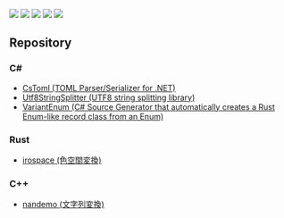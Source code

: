 
![](http://github-profile-summary-cards.vercel.app/api/cards/profile-details?username=prozolic&theme=github_dark)
![](http://github-profile-summary-cards.vercel.app/api/cards/repos-per-language?username=prozolic&theme=github_dark)
![](http://github-profile-summary-cards.vercel.app/api/cards/most-commit-language?username=prozolic&theme=github_dark)
![](http://github-profile-summary-cards.vercel.app/api/cards/stats?username=prozolic&theme=github_dark)
![](https://github-profile-summary-cards.vercel.app/api/cards/productive-time?username=prozolic&theme=github_dark)

## Repository
### C#
* [CsToml (TOML Parser/Serializer for .NET)](https://github.com/prozolic/CsToml)
* [Utf8StringSplitter (UTF8 string splitting library)](https://github.com/prozolic/Utf8StringSplitter)
* [VariantEnum (C# Source Generator that automatically creates a Rust Enum-like record class from an Enum)](https://github.com/prozolic/VariantEnum)

### Rust
* [irospace (色空間変換)](https://github.com/prozolic/irospace)

### C++
* [nandemo (文字列変換)](https://github.com/prozolic/nandemo)

